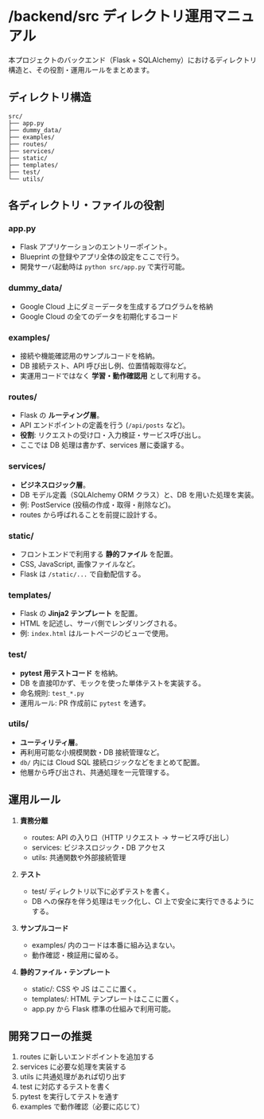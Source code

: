 # /backend/src ディレクトリ運用マニュアル

本プロジェクトのバックエンド（Flask + SQLAlchemy）におけるディレクトリ構造と、その役割・運用ルールをまとめます。


## ディレクトリ構造
```shell
src/
├── app.py
├── dummy_data/
├── examples/
├── routes/
├── services/
├── static/
├── templates/
├── test/
└── utils/
```

## 各ディレクトリ・ファイルの役割

### app.py
- Flask アプリケーションのエントリーポイント。
- Blueprint の登録やアプリ全体の設定をここで行う。
- 開発サーバ起動時は `python src/app.py` で実行可能。

### dummy_data/
- Google Cloud 上にダミーデータを生成するプログラムを格納
- Google Cloud の全てのデータを初期化するコード

### examples/
- 接続や機能確認用のサンプルコードを格納。
- DB 接続テスト、API 呼び出し例、位置情報取得など。
- 実運用コードではなく **学習・動作確認用** として利用する。

### routes/
- Flask の **ルーティング層**。
- API エンドポイントの定義を行う (`/api/posts` など)。
- **役割**: リクエストの受け口・入力検証・サービス呼び出し。
- ここでは DB 処理は書かず、services 層に委譲する。

### services/
- **ビジネスロジック層**。
- DB モデル定義（SQLAlchemy ORM クラス）と、DB を用いた処理を実装。
- 例: PostService (投稿の作成・取得・削除など)。
- routes から呼ばれることを前提に設計する。

### static/
- フロントエンドで利用する **静的ファイル** を配置。
- CSS, JavaScript, 画像ファイルなど。
- Flask は `/static/...` で自動配信する。

### templates/
- Flask の **Jinja2 テンプレート** を配置。
- HTML を記述し、サーバ側でレンダリングされる。
- 例: `index.html` はルートページのビューで使用。

### test/
- **pytest 用テストコード** を格納。
- DB を直接叩かず、モックを使った単体テストを実装する。
- 命名規則: `test_*.py`
- 運用ルール: PR 作成前に `pytest` を通す。

### utils/
- **ユーティリティ層**。
- 再利用可能な小規模関数・DB 接続管理など。
- `db/` 内には Cloud SQL 接続ロジックなどをまとめて配置。
- 他層から呼び出され、共通処理を一元管理する。


## 運用ルール

1. **責務分離**
   - routes: API の入り口（HTTP リクエスト → サービス呼び出し）
   - services: ビジネスロジック・DB アクセス
   - utils: 共通関数や外部接続管理

2. **テスト**
   - test/ ディレクトリ以下に必ずテストを書く。
   - DB への保存を伴う処理はモック化し、CI 上で安全に実行できるようにする。

3. **サンプルコード**
   - examples/ 内のコードは本番に組み込まない。
   - 動作確認・検証用に留める。

4. **静的ファイル・テンプレート**
   - static/: CSS や JS はここに置く。
   - templates/: HTML テンプレートはここに置く。
   - app.py から Flask 標準の仕組みで利用可能。

## 開発フローの推奨

1. routes に新しいエンドポイントを追加する
2. services に必要な処理を実装する
3. utils に共通処理があれば切り出す
4. test に対応するテストを書く
5. pytest を実行してテストを通す
6. examples で動作確認（必要に応じて）